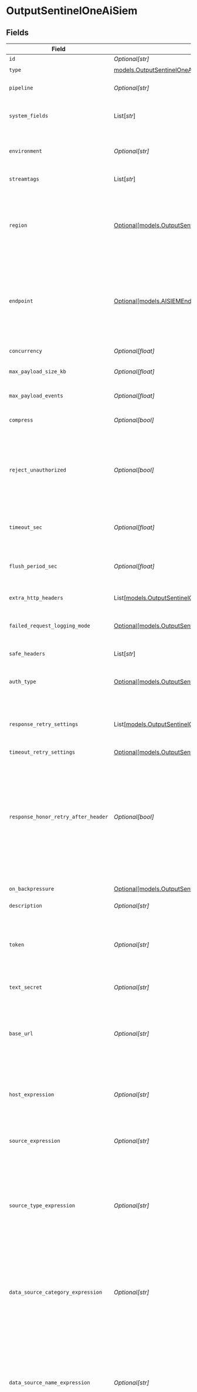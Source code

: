 # OutputSentinelOneAiSiem


## Fields

| Field                                                                                                                                                                                                                                                                                                                                            | Type                                                                                                                                                                                                                                                                                                                                             | Required                                                                                                                                                                                                                                                                                                                                         | Description                                                                                                                                                                                                                                                                                                                                      |
| ------------------------------------------------------------------------------------------------------------------------------------------------------------------------------------------------------------------------------------------------------------------------------------------------------------------------------------------------ | ------------------------------------------------------------------------------------------------------------------------------------------------------------------------------------------------------------------------------------------------------------------------------------------------------------------------------------------------ | ------------------------------------------------------------------------------------------------------------------------------------------------------------------------------------------------------------------------------------------------------------------------------------------------------------------------------------------------ | ------------------------------------------------------------------------------------------------------------------------------------------------------------------------------------------------------------------------------------------------------------------------------------------------------------------------------------------------ |
| `id`                                                                                                                                                                                                                                                                                                                                             | *Optional[str]*                                                                                                                                                                                                                                                                                                                                  | :heavy_minus_sign:                                                                                                                                                                                                                                                                                                                               | Unique ID for this output                                                                                                                                                                                                                                                                                                                        |
| `type`                                                                                                                                                                                                                                                                                                                                           | [models.OutputSentinelOneAiSiemType](../models/outputsentineloneaisiemtype.md)                                                                                                                                                                                                                                                                   | :heavy_check_mark:                                                                                                                                                                                                                                                                                                                               | N/A                                                                                                                                                                                                                                                                                                                                              |
| `pipeline`                                                                                                                                                                                                                                                                                                                                       | *Optional[str]*                                                                                                                                                                                                                                                                                                                                  | :heavy_minus_sign:                                                                                                                                                                                                                                                                                                                               | Pipeline to process data before sending out to this output                                                                                                                                                                                                                                                                                       |
| `system_fields`                                                                                                                                                                                                                                                                                                                                  | List[*str*]                                                                                                                                                                                                                                                                                                                                      | :heavy_minus_sign:                                                                                                                                                                                                                                                                                                                               | Fields to automatically add to events, such as cribl_pipe. Supports wildcards.                                                                                                                                                                                                                                                                   |
| `environment`                                                                                                                                                                                                                                                                                                                                    | *Optional[str]*                                                                                                                                                                                                                                                                                                                                  | :heavy_minus_sign:                                                                                                                                                                                                                                                                                                                               | Optionally, enable this config only on a specified Git branch. If empty, will be enabled everywhere.                                                                                                                                                                                                                                             |
| `streamtags`                                                                                                                                                                                                                                                                                                                                     | List[*str*]                                                                                                                                                                                                                                                                                                                                      | :heavy_minus_sign:                                                                                                                                                                                                                                                                                                                               | Tags for filtering and grouping in @{product}                                                                                                                                                                                                                                                                                                    |
| `region`                                                                                                                                                                                                                                                                                                                                         | [Optional[models.OutputSentinelOneAiSiemRegion]](../models/outputsentineloneaisiemregion.md)                                                                                                                                                                                                                                                     | :heavy_minus_sign:                                                                                                                                                                                                                                                                                                                               | The SentinelOne region to send events to. In most cases you can find the region by either looking at your SentinelOne URL or knowing what geographic region your SentinelOne instance is contained in.                                                                                                                                           |
| `endpoint`                                                                                                                                                                                                                                                                                                                                       | [Optional[models.AISIEMEndpointPath]](../models/aisiemendpointpath.md)                                                                                                                                                                                                                                                                           | :heavy_minus_sign:                                                                                                                                                                                                                                                                                                                               | Endpoint to send events to. Use /services/collector/event for structured JSON payloads with standard HEC top-level fields. Use /services/collector/raw for unstructured log lines (plain text).                                                                                                                                                  |
| `concurrency`                                                                                                                                                                                                                                                                                                                                    | *Optional[float]*                                                                                                                                                                                                                                                                                                                                | :heavy_minus_sign:                                                                                                                                                                                                                                                                                                                               | Maximum number of ongoing requests before blocking                                                                                                                                                                                                                                                                                               |
| `max_payload_size_kb`                                                                                                                                                                                                                                                                                                                            | *Optional[float]*                                                                                                                                                                                                                                                                                                                                | :heavy_minus_sign:                                                                                                                                                                                                                                                                                                                               | Maximum size, in KB, of the request body                                                                                                                                                                                                                                                                                                         |
| `max_payload_events`                                                                                                                                                                                                                                                                                                                             | *Optional[float]*                                                                                                                                                                                                                                                                                                                                | :heavy_minus_sign:                                                                                                                                                                                                                                                                                                                               | Maximum number of events to include in the request body. Default is 0 (unlimited).                                                                                                                                                                                                                                                               |
| `compress`                                                                                                                                                                                                                                                                                                                                       | *Optional[bool]*                                                                                                                                                                                                                                                                                                                                 | :heavy_minus_sign:                                                                                                                                                                                                                                                                                                                               | Compress the payload body before sending                                                                                                                                                                                                                                                                                                         |
| `reject_unauthorized`                                                                                                                                                                                                                                                                                                                            | *Optional[bool]*                                                                                                                                                                                                                                                                                                                                 | :heavy_minus_sign:                                                                                                                                                                                                                                                                                                                               | Reject certificates not authorized by a CA in the CA certificate path or by another trusted CA (such as the system's).<br/>        Enabled by default. When this setting is also present in TLS Settings (Client Side),<br/>        that value will take precedence.                                                                             |
| `timeout_sec`                                                                                                                                                                                                                                                                                                                                    | *Optional[float]*                                                                                                                                                                                                                                                                                                                                | :heavy_minus_sign:                                                                                                                                                                                                                                                                                                                               | Amount of time, in seconds, to wait for a request to complete before canceling it                                                                                                                                                                                                                                                                |
| `flush_period_sec`                                                                                                                                                                                                                                                                                                                               | *Optional[float]*                                                                                                                                                                                                                                                                                                                                | :heavy_minus_sign:                                                                                                                                                                                                                                                                                                                               | Maximum time between requests. Small values could cause the payload size to be smaller than the configured Body size limit.                                                                                                                                                                                                                      |
| `extra_http_headers`                                                                                                                                                                                                                                                                                                                             | List[[models.OutputSentinelOneAiSiemExtraHTTPHeader](../models/outputsentineloneaisiemextrahttpheader.md)]                                                                                                                                                                                                                                       | :heavy_minus_sign:                                                                                                                                                                                                                                                                                                                               | Headers to add to all events                                                                                                                                                                                                                                                                                                                     |
| `failed_request_logging_mode`                                                                                                                                                                                                                                                                                                                    | [Optional[models.OutputSentinelOneAiSiemFailedRequestLoggingMode]](../models/outputsentineloneaisiemfailedrequestloggingmode.md)                                                                                                                                                                                                                 | :heavy_minus_sign:                                                                                                                                                                                                                                                                                                                               | Data to log when a request fails. All headers are redacted by default, unless listed as safe headers below.                                                                                                                                                                                                                                      |
| `safe_headers`                                                                                                                                                                                                                                                                                                                                   | List[*str*]                                                                                                                                                                                                                                                                                                                                      | :heavy_minus_sign:                                                                                                                                                                                                                                                                                                                               | List of headers that are safe to log in plain text                                                                                                                                                                                                                                                                                               |
| `auth_type`                                                                                                                                                                                                                                                                                                                                      | [Optional[models.OutputSentinelOneAiSiemAuthenticationMethod]](../models/outputsentineloneaisiemauthenticationmethod.md)                                                                                                                                                                                                                         | :heavy_minus_sign:                                                                                                                                                                                                                                                                                                                               | Select Manual to enter an auth token directly, or select Secret to use a text secret to authenticate                                                                                                                                                                                                                                             |
| `response_retry_settings`                                                                                                                                                                                                                                                                                                                        | List[[models.OutputSentinelOneAiSiemResponseRetrySetting](../models/outputsentineloneaisiemresponseretrysetting.md)]                                                                                                                                                                                                                             | :heavy_minus_sign:                                                                                                                                                                                                                                                                                                                               | Automatically retry after unsuccessful response status codes, such as 429 (Too Many Requests) or 503 (Service Unavailable)                                                                                                                                                                                                                       |
| `timeout_retry_settings`                                                                                                                                                                                                                                                                                                                         | [Optional[models.OutputSentinelOneAiSiemTimeoutRetrySettings]](../models/outputsentineloneaisiemtimeoutretrysettings.md)                                                                                                                                                                                                                         | :heavy_minus_sign:                                                                                                                                                                                                                                                                                                                               | N/A                                                                                                                                                                                                                                                                                                                                              |
| `response_honor_retry_after_header`                                                                                                                                                                                                                                                                                                              | *Optional[bool]*                                                                                                                                                                                                                                                                                                                                 | :heavy_minus_sign:                                                                                                                                                                                                                                                                                                                               | Honor any Retry-After header that specifies a delay (in seconds) no longer than 180 seconds after the retry request. @{product} limits the delay to 180 seconds, even if the Retry-After header specifies a longer delay. When enabled, takes precedence over user-configured retry options. When disabled, all Retry-After headers are ignored. |
| `on_backpressure`                                                                                                                                                                                                                                                                                                                                | [Optional[models.OutputSentinelOneAiSiemBackpressureBehavior]](../models/outputsentineloneaisiembackpressurebehavior.md)                                                                                                                                                                                                                         | :heavy_minus_sign:                                                                                                                                                                                                                                                                                                                               | How to handle events when all receivers are exerting backpressure                                                                                                                                                                                                                                                                                |
| `description`                                                                                                                                                                                                                                                                                                                                    | *Optional[str]*                                                                                                                                                                                                                                                                                                                                  | :heavy_minus_sign:                                                                                                                                                                                                                                                                                                                               | N/A                                                                                                                                                                                                                                                                                                                                              |
| `token`                                                                                                                                                                                                                                                                                                                                          | *Optional[str]*                                                                                                                                                                                                                                                                                                                                  | :heavy_minus_sign:                                                                                                                                                                                                                                                                                                                               | In the SentinelOne Console select Policy & Settings then select the Singularity AI SIEM section, API Keys will be at the bottom. Under Log Access Keys select a Write token and copy it here                                                                                                                                                     |
| `text_secret`                                                                                                                                                                                                                                                                                                                                    | *Optional[str]*                                                                                                                                                                                                                                                                                                                                  | :heavy_minus_sign:                                                                                                                                                                                                                                                                                                                               | Select or create a stored text secret                                                                                                                                                                                                                                                                                                            |
| `base_url`                                                                                                                                                                                                                                                                                                                                       | *Optional[str]*                                                                                                                                                                                                                                                                                                                                  | :heavy_minus_sign:                                                                                                                                                                                                                                                                                                                               | Base URL of the endpoint used to send events to, such as https://<Your-S1-Tenant>.sentinelone.net. Must begin with http:// or https://, can include a port number, and no trailing slashes. Matches pattern: ^https?://[a-zA-Z0-9.-]+(:[0-9]+)?$.                                                                                                |
| `host_expression`                                                                                                                                                                                                                                                                                                                                | *Optional[str]*                                                                                                                                                                                                                                                                                                                                  | :heavy_minus_sign:                                                                                                                                                                                                                                                                                                                               | Define serverHost for events using a JavaScript expression. You must enclose text constants in quotes (such as, 'myServer').                                                                                                                                                                                                                     |
| `source_expression`                                                                                                                                                                                                                                                                                                                              | *Optional[str]*                                                                                                                                                                                                                                                                                                                                  | :heavy_minus_sign:                                                                                                                                                                                                                                                                                                                               | Define logFile for events using a JavaScript expression. You must enclose text constants in quotes (such as, 'myLogFile.txt').                                                                                                                                                                                                                   |
| `source_type_expression`                                                                                                                                                                                                                                                                                                                         | *Optional[str]*                                                                                                                                                                                                                                                                                                                                  | :heavy_minus_sign:                                                                                                                                                                                                                                                                                                                               | Define the parser for events using a JavaScript expression. This value helps parse data into AI SIEM. You must enclose text constants in quotes (such as, 'dottedJson'). For custom parsers, substitute 'dottedJson' with your parser's name.                                                                                                    |
| `data_source_category_expression`                                                                                                                                                                                                                                                                                                                | *Optional[str]*                                                                                                                                                                                                                                                                                                                                  | :heavy_minus_sign:                                                                                                                                                                                                                                                                                                                               | Define the dataSource.category for events using a JavaScript expression. This value helps categorize data and helps enable extra features in SentinelOne AI SIEM. You must enclose text constants in quotes. The default value is 'security'.                                                                                                    |
| `data_source_name_expression`                                                                                                                                                                                                                                                                                                                    | *Optional[str]*                                                                                                                                                                                                                                                                                                                                  | :heavy_minus_sign:                                                                                                                                                                                                                                                                                                                               | Define the dataSource.name for events using a JavaScript expression. This value should reflect the type of data being inserted into AI SIEM. You must enclose text constants in quotes (such as, 'networkActivity' or 'authLogs').                                                                                                               |
| `data_source_vendor_expression`                                                                                                                                                                                                                                                                                                                  | *Optional[str]*                                                                                                                                                                                                                                                                                                                                  | :heavy_minus_sign:                                                                                                                                                                                                                                                                                                                               | Define the dataSource.vendor for events using a JavaScript expression. This value should reflect the vendor of the data being inserted into AI SIEM. You must enclose text constants in quotes (such as, 'Cisco' or 'Microsoft').                                                                                                                |
| `event_type_expression`                                                                                                                                                                                                                                                                                                                          | *Optional[str]*                                                                                                                                                                                                                                                                                                                                  | :heavy_minus_sign:                                                                                                                                                                                                                                                                                                                               | Optionally, define the event.type for events using a JavaScript expression. This value acts as a label, grouping events into meaningful categories. You must enclose text constants in quotes (such as, 'Process Creation' or 'Network Connection').                                                                                             |
| `host`                                                                                                                                                                                                                                                                                                                                           | *Optional[str]*                                                                                                                                                                                                                                                                                                                                  | :heavy_minus_sign:                                                                                                                                                                                                                                                                                                                               | Define the serverHost for events using a JavaScript expression. This value will be passed to AI SIEM. You must enclose text constants in quotes (such as, 'myServerName').                                                                                                                                                                       |
| `source`                                                                                                                                                                                                                                                                                                                                         | *Optional[str]*                                                                                                                                                                                                                                                                                                                                  | :heavy_minus_sign:                                                                                                                                                                                                                                                                                                                               | Specify the logFile value to pass as a parameter to SentinelOne AI SIEM. Don't quote this value. The default is cribl.                                                                                                                                                                                                                           |
| `source_type`                                                                                                                                                                                                                                                                                                                                    | *Optional[str]*                                                                                                                                                                                                                                                                                                                                  | :heavy_minus_sign:                                                                                                                                                                                                                                                                                                                               | Specify the sourcetype parameter for SentinelOne AI SIEM, which determines the parser. Don't quote this value. For custom parsers, substitute hecRawParser with your parser's name. The default is hecRawParser.                                                                                                                                 |
| `data_source_category`                                                                                                                                                                                                                                                                                                                           | *Optional[str]*                                                                                                                                                                                                                                                                                                                                  | :heavy_minus_sign:                                                                                                                                                                                                                                                                                                                               | Specify the dataSource.category value to pass as a parameter to SentinelOne AI SIEM. This value helps categorize data and enables additional features. Don't quote this value. The default is security.                                                                                                                                          |
| `data_source_name`                                                                                                                                                                                                                                                                                                                               | *Optional[str]*                                                                                                                                                                                                                                                                                                                                  | :heavy_minus_sign:                                                                                                                                                                                                                                                                                                                               | Specify the dataSource.name value to pass as a parameter to AI SIEM. This value should reflect the type of data being inserted. Don't quote this value. The default is cribl.                                                                                                                                                                    |
| `data_source_vendor`                                                                                                                                                                                                                                                                                                                             | *Optional[str]*                                                                                                                                                                                                                                                                                                                                  | :heavy_minus_sign:                                                                                                                                                                                                                                                                                                                               | Specify the dataSource.vendorvalue to pass as a parameter to AI SIEM. This value should reflect the vendor of the data being inserted. Don't quote this value. The default is cribl.                                                                                                                                                             |
| `event_type`                                                                                                                                                                                                                                                                                                                                     | *Optional[str]*                                                                                                                                                                                                                                                                                                                                  | :heavy_minus_sign:                                                                                                                                                                                                                                                                                                                               | Specify the event.type value to pass as an optional parameter to AI SIEM. This value acts as a label, grouping events into meaningful categories like Process Creation, File Modification, or Network Connection. Don't quote this value. By default, this field is empty.                                                                       |
| `pq_max_file_size`                                                                                                                                                                                                                                                                                                                               | *Optional[str]*                                                                                                                                                                                                                                                                                                                                  | :heavy_minus_sign:                                                                                                                                                                                                                                                                                                                               | The maximum size to store in each queue file before closing and optionally compressing (KB, MB, etc.)                                                                                                                                                                                                                                            |
| `pq_max_size`                                                                                                                                                                                                                                                                                                                                    | *Optional[str]*                                                                                                                                                                                                                                                                                                                                  | :heavy_minus_sign:                                                                                                                                                                                                                                                                                                                               | The maximum disk space that the queue can consume (as an average per Worker Process) before queueing stops. Enter a numeral with units of KB, MB, etc.                                                                                                                                                                                           |
| `pq_path`                                                                                                                                                                                                                                                                                                                                        | *Optional[str]*                                                                                                                                                                                                                                                                                                                                  | :heavy_minus_sign:                                                                                                                                                                                                                                                                                                                               | The location for the persistent queue files. To this field's value, the system will append: /<worker-id>/<output-id>.                                                                                                                                                                                                                            |
| `pq_compress`                                                                                                                                                                                                                                                                                                                                    | [Optional[models.OutputSentinelOneAiSiemCompression]](../models/outputsentineloneaisiemcompression.md)                                                                                                                                                                                                                                           | :heavy_minus_sign:                                                                                                                                                                                                                                                                                                                               | Codec to use to compress the persisted data                                                                                                                                                                                                                                                                                                      |
| `pq_on_backpressure`                                                                                                                                                                                                                                                                                                                             | [Optional[models.OutputSentinelOneAiSiemQueueFullBehavior]](../models/outputsentineloneaisiemqueuefullbehavior.md)                                                                                                                                                                                                                               | :heavy_minus_sign:                                                                                                                                                                                                                                                                                                                               | How to handle events when the queue is exerting backpressure (full capacity or low disk). 'Block' is the same behavior as non-PQ blocking. 'Drop new data' throws away incoming data, while leaving the contents of the PQ unchanged.                                                                                                            |
| `pq_mode`                                                                                                                                                                                                                                                                                                                                        | [Optional[models.OutputSentinelOneAiSiemMode]](../models/outputsentineloneaisiemmode.md)                                                                                                                                                                                                                                                         | :heavy_minus_sign:                                                                                                                                                                                                                                                                                                                               | In Error mode, PQ writes events to the filesystem if the Destination is unavailable. In Backpressure mode, PQ writes events to the filesystem when it detects backpressure from the Destination. In Always On mode, PQ always writes events to the filesystem.                                                                                   |
| `pq_controls`                                                                                                                                                                                                                                                                                                                                    | [Optional[models.OutputSentinelOneAiSiemPqControls]](../models/outputsentineloneaisiempqcontrols.md)                                                                                                                                                                                                                                             | :heavy_minus_sign:                                                                                                                                                                                                                                                                                                                               | N/A                                                                                                                                                                                                                                                                                                                                              |